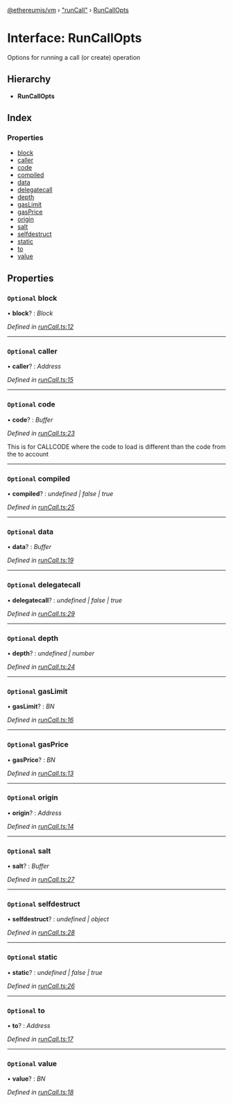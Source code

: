 [@ethereumjs/vm](../README.md) › ["runCall"](../modules/_runcall_.md) › [RunCallOpts](_runcall_.runcallopts.md)

# Interface: RunCallOpts

Options for running a call (or create) operation

## Hierarchy

* **RunCallOpts**

## Index

### Properties

* [block](_runcall_.runcallopts.md#optional-block)
* [caller](_runcall_.runcallopts.md#optional-caller)
* [code](_runcall_.runcallopts.md#optional-code)
* [compiled](_runcall_.runcallopts.md#optional-compiled)
* [data](_runcall_.runcallopts.md#optional-data)
* [delegatecall](_runcall_.runcallopts.md#optional-delegatecall)
* [depth](_runcall_.runcallopts.md#optional-depth)
* [gasLimit](_runcall_.runcallopts.md#optional-gaslimit)
* [gasPrice](_runcall_.runcallopts.md#optional-gasprice)
* [origin](_runcall_.runcallopts.md#optional-origin)
* [salt](_runcall_.runcallopts.md#optional-salt)
* [selfdestruct](_runcall_.runcallopts.md#optional-selfdestruct)
* [static](_runcall_.runcallopts.md#optional-static)
* [to](_runcall_.runcallopts.md#optional-to)
* [value](_runcall_.runcallopts.md#optional-value)

## Properties

### `Optional` block

• **block**? : *Block*

*Defined in [runCall.ts:12](https://github.com/ethereumjs/ethereumjs-vm/blob/master/packages/vm/lib/runCall.ts#L12)*

___

### `Optional` caller

• **caller**? : *Address*

*Defined in [runCall.ts:15](https://github.com/ethereumjs/ethereumjs-vm/blob/master/packages/vm/lib/runCall.ts#L15)*

___

### `Optional` code

• **code**? : *Buffer*

*Defined in [runCall.ts:23](https://github.com/ethereumjs/ethereumjs-vm/blob/master/packages/vm/lib/runCall.ts#L23)*

This is for CALLCODE where the code to load is different than the code from the to account

___

### `Optional` compiled

• **compiled**? : *undefined | false | true*

*Defined in [runCall.ts:25](https://github.com/ethereumjs/ethereumjs-vm/blob/master/packages/vm/lib/runCall.ts#L25)*

___

### `Optional` data

• **data**? : *Buffer*

*Defined in [runCall.ts:19](https://github.com/ethereumjs/ethereumjs-vm/blob/master/packages/vm/lib/runCall.ts#L19)*

___

### `Optional` delegatecall

• **delegatecall**? : *undefined | false | true*

*Defined in [runCall.ts:29](https://github.com/ethereumjs/ethereumjs-vm/blob/master/packages/vm/lib/runCall.ts#L29)*

___

### `Optional` depth

• **depth**? : *undefined | number*

*Defined in [runCall.ts:24](https://github.com/ethereumjs/ethereumjs-vm/blob/master/packages/vm/lib/runCall.ts#L24)*

___

### `Optional` gasLimit

• **gasLimit**? : *BN*

*Defined in [runCall.ts:16](https://github.com/ethereumjs/ethereumjs-vm/blob/master/packages/vm/lib/runCall.ts#L16)*

___

### `Optional` gasPrice

• **gasPrice**? : *BN*

*Defined in [runCall.ts:13](https://github.com/ethereumjs/ethereumjs-vm/blob/master/packages/vm/lib/runCall.ts#L13)*

___

### `Optional` origin

• **origin**? : *Address*

*Defined in [runCall.ts:14](https://github.com/ethereumjs/ethereumjs-vm/blob/master/packages/vm/lib/runCall.ts#L14)*

___

### `Optional` salt

• **salt**? : *Buffer*

*Defined in [runCall.ts:27](https://github.com/ethereumjs/ethereumjs-vm/blob/master/packages/vm/lib/runCall.ts#L27)*

___

### `Optional` selfdestruct

• **selfdestruct**? : *undefined | object*

*Defined in [runCall.ts:28](https://github.com/ethereumjs/ethereumjs-vm/blob/master/packages/vm/lib/runCall.ts#L28)*

___

### `Optional` static

• **static**? : *undefined | false | true*

*Defined in [runCall.ts:26](https://github.com/ethereumjs/ethereumjs-vm/blob/master/packages/vm/lib/runCall.ts#L26)*

___

### `Optional` to

• **to**? : *Address*

*Defined in [runCall.ts:17](https://github.com/ethereumjs/ethereumjs-vm/blob/master/packages/vm/lib/runCall.ts#L17)*

___

### `Optional` value

• **value**? : *BN*

*Defined in [runCall.ts:18](https://github.com/ethereumjs/ethereumjs-vm/blob/master/packages/vm/lib/runCall.ts#L18)*
